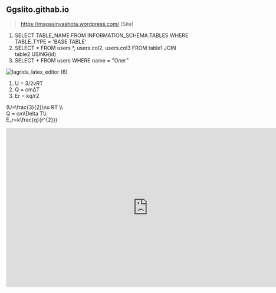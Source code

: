 ## Ggslito.githab.io
 >https://magasinyashota.wordpress.com/ (Site)

 1) SELECT TABLE_NAME FROM INFORMATION_SCHEMA.TABLES WHERE TABLE_TYPE = 'BASE TABLE'
 2) SELECT * FROM users *, users.col2, users.col3 FROM table1 JOIN table2 USING(id)
 3) SELECT * FROM users WHERE  name = "Олег"
 
 
![lagrida_latex_editor (6)](https://user-images.githubusercontent.com/114376270/200225977-bbc83422-53fd-4fa7-97f2-883cc2b02b2f.png)
1) U = 3/2vRT 
2) Q = cmΔT
3) Er = kq/r2

(U=\frac{3}{2}\nu RT \\\       
Q = cm\Delta T\\\            
E_r=k\frac{q}{r^{2}}) 

<iframe width="768" height="432" src="https://miro.com/app/live-embed/uXjVPB2jTZ4=/?moveToViewport=-602,-1115,1939,978&embedId=765276106784" frameborder="0" scrolling="no" allowfullscreen></iframe>
